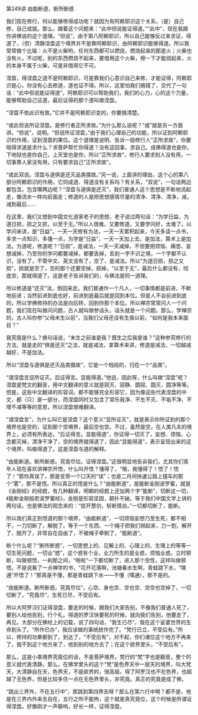 第249讲 由能断道，断所断惑

我们现在修行，何以能够修得成功呢？就因为有阿赖耶识这个关系，（是）自己修，自己成就。那么，跟着这个问题来：“此中但说能证得道。”“此中”，现在我跟你讲佛说的这个道理。“但说”，由于第八阿赖耶识，所以自己能够反过来求证，得道了，（但）清静涅盘这个境界并不是靠阿赖耶识，由阿赖耶识能够得道。所以我常常做个比喻：火不是火柴哟，任何东西都可以燃烧，燃烧起来的那是火；火柴也没有火，不过呢，别的东西燃烧不起来，要借用这个火柴，擦一下才能烧起来，火的本身不属于火柴，可是非借用它不可。

涅盘，得涅盘之道不是阿赖耶识，可是靠我们心意识自己来修，才能证得，阿赖耶识是心，你没有心去修道，道也证不得。所以，这里怕我们搞错了，交代了一句话：“此中但说能证得道”，阿赖耶识可以帮助我们，我们的心力，心的这个力量，能够帮助自己证道，最后证得的那个道叫做涅盘。

“涅盘不依此识有故。”它并不是阿赖耶识变的，你要搞清楚。

“或此但说所证涅盘。是修行者正所求故。”为什么那么说呢？“或”就是另一方面讲。“但说”，说明。“但说所证涅盘，”由于我们心理自己的功能，所以证到阿赖耶识的作用，证到涅盘的果位。这个道理是说明、告诉一般修行人“正所求故”，你要晓得求道是求什么？求菩萨帮忙你得道？没有这回事，求自己。成佛得道也是你，下地狱也是你自己，上天堂也是你，所以“正所求故”，修行人要求别人没有用，一切事靠人家没有用，只有要求自己“正所求故”。

“或此双说。涅盘与道俱是还灭品类摄故。”另一说，上面讲的理由，这个心的第八部分阿赖耶识的作用，它同成道、得道没有关系吗？有关系，“双说”，一句话两边都包含。包含哪两边呢？“涅盘与道俱是还灭”，我们普通人这个思想是不断地流起走，像流水一样向前面走；修道的人是把思想感情尽量的清净、清净、清净，减，减到最后……

在这里，我们又想到中国文化道家老子的思想，老子说过两句话：“为学日益，为道日损，损之又损，以至于无。”所以人很难，又要修道，又要学问好，太难了。以学问来讲，是“日益”，一天一天修有为法，一天一天累积起来，今天多读一点书，多求一点知识，多懂一点，为学是“日益”，一天一天加上去，是加法，算术上是加法。为道呢，修道呢？“日损”，是减法，一天一天减掉，不但要把烦恼、痛苦、妄想减掉，乃至你的学问都要减掉，都要丢掉，丢到一字不识之境，一个字都不认识，没有了，不管中文、英文没有了，空了，是减法。所以“为道日损，损之又损”，损就是空了，空的那个还要空掉，损掉，“以至于无”，最后什么都没有，彻底空，那就得道了。这是老子告诉我们的，与佛法是同一道理。

所以修道是“还灭”法，倒回来走。我们普通作一个凡人，一切事情都是前进，不断地前进；当然前进到底也好，前进到底最后就是回到本位。但是人不会前进到底的，所以学佛修持的办法是向后转，回到你那个本位。所以禅宗常常问人一个问题，我们现在叫做问问题，古人就叫做参话头，话头就是一个问题。那么，学禅宗的，古人叫你参“父母未生以前”，当我们父母还没有生我以前，“如何是我本来面目？”

我究竟是什么？换句话说，“未生之前谁是我？既生之后我是谁？”这种参究修行的方法，就是走的“俱是还灭”之法，就是减法，拿算术来讲，修道是减法，一切越减越好，不是加法。

所以“涅盘与道俱是还灭品类摄故”，它是一个档段的，归在一个“品类”。

“谓涅盘言显所证灭。后证得言。显能得道。”他说，因此呀，什么叫做“涅盘”呢？涅盘是梵文的翻音，用中文翻译的意义就是寂灭、寂静、圆寂、圆灭、圆净等等。但是，这些中文翻译的形容词，都不能够完全形容它，因为像这些代表涅盘的中文，都（只）是一部分，而涅盘同时又包含了常乐我净、不生不灭、不垢不净、不增不减等等的意思，所以涅盘很难翻译。

“谓涅盘言”，为什么叫它是涅盘？这个意义“显所证灭”，就是表示你所证到的那个境界也是空的，证到那个空境界，最后空也空。不过，虽然是空，在人类凡夫的境界上，必须有所表达，“后证得言。显能得道”，你证得一切灭了，妄想、烦恼、心念都灭掉，清净干净了，空的境界就得道了，因此“显能得道”，表示呈现出来的这个境界，叫做得道了。这是涅盘与道的解释。

“由能断道。断所断惑。究竟尽位。证得涅盘。”这很明显地告诉我们，尤其你们青年人现在喜欢讲禅宗开悟，什么叫开悟？懂得了，“哦，我懂得了！悟了！悟了！”那你真误了，那是言旁一个口天的“误”；也是二月间快速公路上撞车的那个“雾”，那不是悟。所以真正的悟是什么？“由能断道”，是能断金刚波罗蜜，就是《金刚经》的经题，有几种翻译，明朝的经题上还加两个字“能断”，切断这一切，《能断金刚般若波罗蜜经》，金刚是形容坚固，颠扑不破。等于我们中国文学上讲的两句话，也是佛法的观念来的：“拔开慧剑，斩断情丝。”一切都切断了，能断。

所以我们真正到悟道的那个境界，“由能断道”，一切烦恼妄想乃至生死，都不相干，一刀切断了，解脱了。等于一个东西、一个绳子把我们绑起来，刀一割，解开了、脱开了，非常自在自由了，不被绳子牵制了，“能断道”。

断个什么呢？“断所断惑”，一切思想上的、见解上的、心理上的、生理上的等等一切生死问题，一切业“惑”，这个惑有个业，业力所生的是业惑，烦恼业惑。立时顿断，叫做顿悟，一刹那之间，“啪啦”一下都切断了，进入那个空性，这样叫做顿悟。不是说看了一点禅学的书，“花开花落啊，池塘春水生啊，青蛙跳下水，“噗通”开悟了！”那真是不懂，那是青蛙跳下水——不懂（噗通），那不是的。

“由能断道。断所断惑。究竟尽位”，心空、身也空、空也空、空空也空掉了，一切切断了，“究竟尽”，生死已尽，不受后有。

所以大阿罗汉们证得涅盘，要走的时候，跟我们大家告别，不像我们普通人死了，要别人给他告别，行个礼。得道的罗汉快要死的时候，就向我们告别，他要走了，再见。大部分在佛经上的记载，说了四句话，“我生已尽”，我在这个娑婆世界的生命到头了。“所作已办”，我应该做的事统统作完了。“梵行已立，不受后有。”所以，修持的功果都到了，到达了，“不受后有”，对不起，你们诸位这个地方不再来了，我不到这个地方来了，他到别的地方去了；在这个欲界里头，“不受后有”。

那么，这是小乘境界究竟位的话，不是菩萨境界。梵行的“梵”字也是翻音，整个的意义就代表清静。那么，在佛学里头的这个“梵”是色界天中一层天的境界，叫大梵天，大清静自在天，色界天，不是欲界的，很高层。得了阿罗汉也不在色界，也超越了无色界，但是比较多住一点在无色界里头，非究竟。真正的究竟是成了佛，

“跳出三界外，不在五行中”，那跳到第四界去呀？那么在第六行中啊？都不是，他是在三界内外来去自在，五行之所不能拘，这个就是真究竟位，这个时候是所谓证得涅盘。好像刚才一声磬响，好长一样，证得涅盘。


